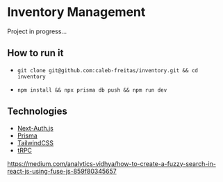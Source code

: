 # Inventory Management

Project in progress...

## How to run it

- `git clone git@github.com:caleb-freitas/inventory.git && cd inventory`

- `npm install && npx prisma db push && npm run dev`

## Technologies

- [Next-Auth.js](https://next-auth.js.org)
- [Prisma](https://prisma.io)
- [TailwindCSS](https://tailwindcss.com)
- [tRPC](https://trpc.io)


https://medium.com/analytics-vidhya/how-to-create-a-fuzzy-search-in-react-js-using-fuse-js-859f80345657